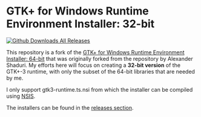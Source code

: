 GTK+ for Windows Runtime Environment Installer: 32-bit
======================================================

[![Github Downloads All Releases](https://img.shields.io/github/downloads/meigir/GTK-for-Windows-Runtime-Environment-Installer-32/total.svg)](https://github.com/miegir/GTK-for-Windows-Runtime-Environment-Installer-32/releases)

This repository is a fork of the  [GTK+ for Windows Runtime Environment Installer: 64-bit](https://github.com/tschoonj/GTK-for-Windows-Runtime-Environment-Installer) that was originally forked from the repository by Alexander Shaduri.
My efforts here will focus on creating a **32-bit version** of the GTK+-3 runtime, with only the subset of the 64-bit libraries that are needed by me.

I only support gtk3-runtime.ts.nsi from which the installer can be compiled using [NSIS](https://nsis.sourceforge.io/Download).

The installers can be found in the [releases section](https://github.com/miegir/GTK-for-Windows-Runtime-Environment-Installer-32/releases).
